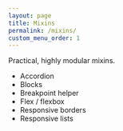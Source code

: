 ```yaml
---
layout: page
title: Mixins
permalink: /mixins/
custom_menu_order: 1
---
```


<p class="lead">Practical, highly modular mixins.</p>

* Accordion
* Blocks
* Breakpoint helper
* Flex / flexbox
* Responsive borders
* Responsive lists
